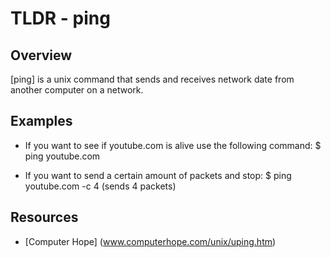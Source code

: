 TLDR - ping
===========

Overview
--------

[ping] is a unix command that sends and receives network date from another
	computer on a network.

Examples
--------

- If you want to see if youtube.com is alive use the following command:
	$ ping youtube.com

- If you want to send a certain amount of packets and stop:
	$ ping youtube.com -c 4 (sends 4 packets)

Resources
---------

- [Computer Hope] (www.computerhope.com/unix/uping.htm)
